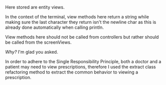 Here stored are entity views.

In the context of the terminal, view methods here return a string while making sure the last character they return isn't
the newline char as this is already done automatically when calling println.

View methods here should not be called from controllers but rather should be called from the screenViews.

*Why?* I'm glad you asked.

In order to adhere to the Single Responsibility Principle, both a doctor and a patient may need to view prescriptions,
therefore I used the extract class refactoring method to extract the common behavior to viewing a prescription.
